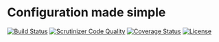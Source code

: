 # Configuration made simple

[![Build Status](https://travis-ci.org/weew/php-config.svg?branch=master)](https://travis-ci.org/weew/php-config)
[![Scrutinizer Code Quality](https://scrutinizer-ci.com/g/weew/php-config/badges/quality-score.png?b=master)](https://scrutinizer-ci.com/g/weew/php-config/?branch=master)
[![Coverage Status](https://coveralls.io/repos/weew/php-config/badge.svg?branch=master&service=github)](https://coveralls.io/github/weew/php-config?branch=master)
[![License](https://poser.pugx.org/weew/php-config/license)](https://packagist.org/packages/weew/php-config)
